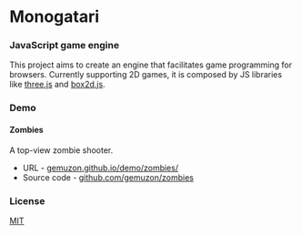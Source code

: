 Monogatari
==========

### JavaScript game engine ###
This project aims to create an engine that facilitates game programming for browsers. 
Currently supporting 2D games, it is composed by JS libraries like [three.js](http://threejs.org/) and 
[box2d.js](https://github.com/kripken/box2d.js/).

### Demo ###
#### Zombies ####
A top-view zombie shooter.
* URL - [gemuzon.github.io/demo/zombies/](http://gemuzon.github.io/demo/zombies/)
* Source code - [github.com/gemuzon/zombies](http://github.com/gemuzon/zombies)

### License ###
[MIT](https://github.com/gemuzon/monogatari/blob/master/LICENSE)
